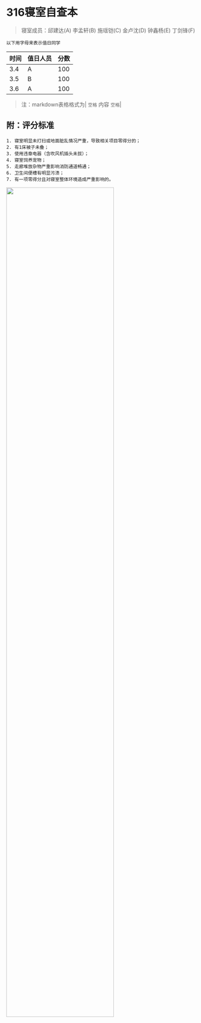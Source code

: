 # 316寝室自查本

> 寝室成员：邱建达(A) 李孟轩(B) 施瑶铠(C) 金卢沈(D) 钟鑫杨(E) 丁剑锋(F)

```
以下用字母来表示值日同学
```

|  时间  | 值日人员   |  分数  |
| --- | --- | --- |
|  3.4  |  A  |  100  |
|  3.5  |  B  | 100   |
| 3.6 | A | 100 |

> 注：markdown表格格式为| `空格` 内容 `空格`|

## 附：评分标准

```
1. 寝室明显未打扫或地面脏乱情况严重，导致相关项目零得分的；
2. 有1床被子未叠；
3. 使用违章电器（含吹风机插头未拔）；
4. 寝室饲养宠物；
5. 走廊堆放杂物严重影响消防通道畅通；
6. 卫生间便槽有明显污渍；
7. 有一项零得分且对寝室整体环境造成严重影响的。
```

<img src="https://i.loli.net/2019/03/06/5c7f35e03d1f2.jpg" height="75%" />
